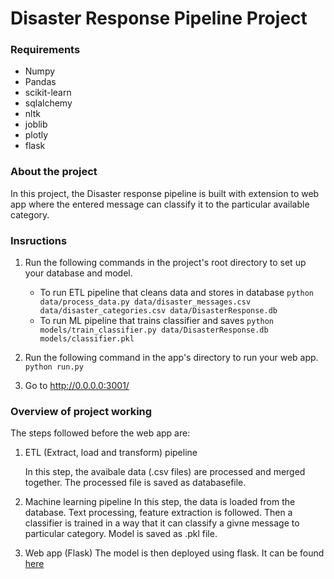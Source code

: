 # Disaster Response Pipeline Project

### Requirements
- Numpy
- Pandas
- scikit-learn
- sqlalchemy
- nltk
- joblib
- plotly
- flask

### About the project

In this project, the Disaster response pipeline is built with extension to web app where the entered message can classify it to the particular available category.

### Insructions
1. Run the following commands in the project's root directory to set up your database and model.

    - To run ETL pipeline that cleans data and stores in database
        `python data/process_data.py data/disaster_messages.csv data/disaster_categories.csv data/DisasterResponse.db`
    - To run ML pipeline that trains classifier and saves
        `python models/train_classifier.py data/DisasterResponse.db models/classifier.pkl`

2. Run the following command in the app's directory to run your web app.
    `python run.py`

3. Go to http://0.0.0.0:3001/

### Overview of project working

The steps followed before the web app are:
1. ETL (Extract, load and transform) pipeline

	In this step, the avaibale data (.csv files) are processed and merged together. The processed file is saved as databasefile. 

2. Machine learning pipeline
	In this step, the data is loaded from the database. Text processing, feature extraction is followed. Then a classifier is trained in a way that it can classify a givne message to particular category. Model is saved as .pkl file.

3. Web app (Flask)
	The model is then deployed using flask. It can be found [here](https://view6914b2f4-3001.udacity-student-workspaces.com)

